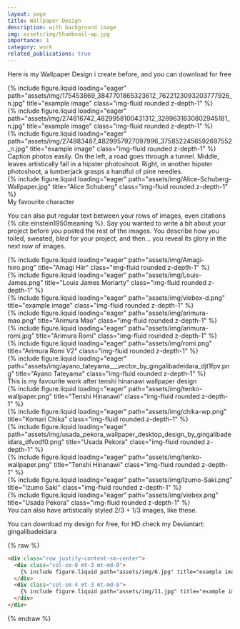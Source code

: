```yaml
---
layout: page
title: Wallpaper Design
description: with background image
img: assets/img/thumbnail-wp.jpg
importance: 1
category: work
related_publications: true
---
```


Here is my Wallpaper Design i create before, and you can download for free


<div class="row">
    <div class="col-sm mt-3 mt-md-0">
        {% include figure.liquid loading="eager" path="assets/img/175453869_3847701865323612_7622123093203777926_n.jpg" title="example image" class="img-fluid rounded z-depth-1" %}
    </div>
    <div class="col-sm mt-3 mt-md-0">
        {% include figure.liquid loading="eager" path="assets/img/274816742_4829958100431312_3289631630802945181_n.jpg" title="example image" class="img-fluid rounded z-depth-1" %}
    </div>
    <div class="col-sm mt-3 mt-md-0">
        {% include figure.liquid loading="eager" path="assets/img/274983487_4829957927097996_3758522456592697552_n.jpg" title="example image" class="img-fluid rounded z-depth-1" %}
    </div>
</div>
<div class="caption">
    Caption photos easily. On the left, a road goes through a tunnel. Middle, leaves artistically fall in a hipster photoshoot. Right, in another hipster photoshoot, a lumberjack grasps a handful of pine needles.
</div>
<div class="row">
    <div class="col-sm mt-3 mt-md-0">
        {% include figure.liquid loading="eager" path="assets/img/Alice-Schuberg-Wallpaper.jpg" title="Alice Schuberg" class="img-fluid rounded z-depth-1" %}
    </div>
</div>
<div class="caption">
    My favourite character
</div>

You can also put regular text between your rows of images, even citations {% cite einstein1950meaning %}.
Say you wanted to write a bit about your project before you posted the rest of the images.
You describe how you toiled, sweated, _bled_ for your project, and then... you reveal its glory in the next row of images.

<div class="row">
    <div class="col-sm mt-3 mt-md-0">
        {% include figure.liquid loading="eager" path="assets/img/Amagi-hiiro.png" title="Amagi Hiir" class="img-fluid rounded z-depth-1" %}
    </div>
    <div class="col-sm mt-3 mt-md-0">
        {% include figure.liquid loading="eager" path="assets/img/Louis-James.png" title="Louis James Moriarty" class="img-fluid rounded z-depth-1" %}
    </div>
    <div class="col-sm mt-3 mt-md-0">
        {% include figure.liquid loading="eager" path="assets/img/viebex-d.png" title="example image" class="img-fluid rounded z-depth-1" %}
    </div>
</div>
<div class="row">
    <div class="col-sm mt-3 mt-md-0">
        {% include figure.liquid loading="eager" path="assets/img/arimura-mao.png" title="Arimura Mao" class="img-fluid rounded z-depth-1" %}
    </div>
    <div class="col-sm mt-3 mt-md-0">
        {% include figure.liquid loading="eager" path="assets/img/arimura-romi.jpg" title="Arimura Romi" class="img-fluid rounded z-depth-1" %}
    </div>
    <div class="col-sm mt-3 mt-md-0">
        {% include figure.liquid loading="eager" path="assets/img/romi.png" title="Arimura Romi V2" class="img-fluid rounded z-depth-1" %}
    </div>
</div>
<div class="row">
    <div class="col-sm mt-3 mt-md-0">
        {% include figure.liquid loading="eager" path="assets/img/ayano_tateyama___vector_by_gingalibadeidara_djt1fpv.png" title="Ayano Tateyama" class="img-fluid rounded z-depth-1" %}
    </div>
</div>
<div class="caption">
    This is my favourite work after tenshi hinanawi wallpaper design
</div>

<div class="row">
    <div class="col-sm mt-3 mt-md-0">
        {% include figure.liquid loading="eager" path="assets/img/tenko-wallpaper.png" title="Tenshi Hinanawi" class="img-fluid rounded z-depth-1" %}
    </div>
    <div class="col-sm mt-3 mt-md-0">
        {% include figure.liquid loading="eager" path="assets/img/chika-wp.png" title="Komari Chika" class="img-fluid rounded z-depth-1" %}
    </div>
    <div class="col-sm mt-3 mt-md-0">
        {% include figure.liquid loading="eager" path="assets/img/usada_pekora_wallpaper_desktop_design_by_gingalibadeidara_dfvodf0.png" title="Usada Pekora" class="img-fluid rounded z-depth-1" %}
    </div>
</div>
<div class="row">
    <div class="col-sm mt-3 mt-md-0">
        {% include figure.liquid loading="eager" path="assets/img/tenko-wallpaper.png" title="Tenshi Hinanawi" class="img-fluid rounded z-depth-1" %}
    </div>
    <div class="col-sm mt-3 mt-md-0">
        {% include figure.liquid loading="eager" path="assets/img/Izumo-Saki.png" title="Izumo Saki" class="img-fluid rounded z-depth-1" %}
    </div>
    <div class="col-sm mt-3 mt-md-0">
        {% include figure.liquid loading="eager" path="assets/img/viebex.png" title="Usada Pekora" class="img-fluid rounded z-depth-1" %}
    </div>
</div>
    
<div class="caption">
    You can also have artistically styled 2/3 + 1/3 images, like these.
</div>

You can download my design for free, for HD check my Deviantart: gingalibadeidara

{% raw %}

```html
<div class="row justify-content-sm-center">
  <div class="col-sm-8 mt-3 mt-md-0">
    {% include figure.liquid path="assets/img/6.jpg" title="example image" class="img-fluid rounded z-depth-1" %}
  </div>
  <div class="col-sm-4 mt-3 mt-md-0">
    {% include figure.liquid path="assets/img/11.jpg" title="example image" class="img-fluid rounded z-depth-1" %}
  </div>
</div>
```

{% endraw %}
